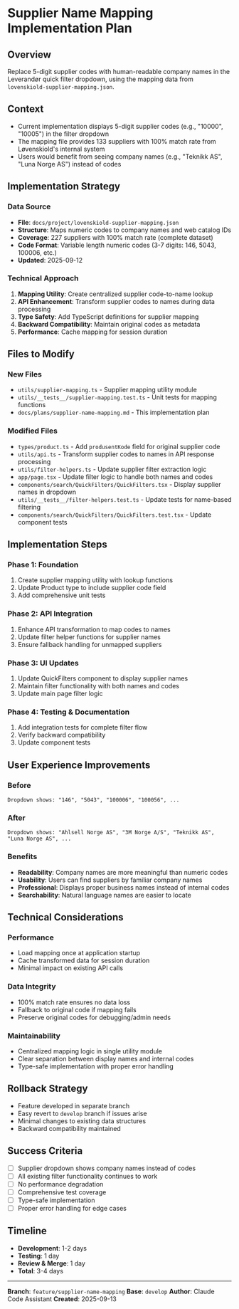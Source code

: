 # Supplier Name Mapping Implementation Plan

## Overview
Replace 5-digit supplier codes with human-readable company names in the Leverandør quick filter dropdown, using the mapping data from `lovenskiold-supplier-mapping.json`.

## Context
- Current implementation displays 5-digit supplier codes (e.g., "10000", "10005") in the filter dropdown
- The mapping file provides 133 suppliers with 100% match rate from Løvenskiold's internal system
- Users would benefit from seeing company names (e.g., "Teknikk AS", "Luna Norge AS") instead of codes

## Implementation Strategy

### Data Source
- **File**: `docs/project/lovenskiold-supplier-mapping.json`
- **Structure**: Maps numeric codes to company names and web catalog IDs
- **Coverage**: 227 suppliers with 100% match rate (complete dataset)
- **Code Format**: Variable length numeric codes (3-7 digits: 146, 5043, 100006, etc.)
- **Updated**: 2025-09-12

### Technical Approach

1. **Mapping Utility**: Create centralized supplier code-to-name lookup
2. **API Enhancement**: Transform supplier codes to names during data processing
3. **Type Safety**: Add TypeScript definitions for supplier mapping
4. **Backward Compatibility**: Maintain original codes as metadata
5. **Performance**: Cache mapping for session duration

## Files to Modify

### New Files
- `utils/supplier-mapping.ts` - Supplier mapping utility module
- `utils/__tests__/supplier-mapping.test.ts` - Unit tests for mapping functions
- `docs/plans/supplier-name-mapping.md` - This implementation plan

### Modified Files
- `types/product.ts` - Add `produsentKode` field for original supplier code
- `utils/api.ts` - Transform supplier codes to names in API response processing
- `utils/filter-helpers.ts` - Update supplier filter extraction logic
- `app/page.tsx` - Update filter logic to handle both names and codes
- `components/search/QuickFilters/QuickFilters.tsx` - Display supplier names in dropdown
- `utils/__tests__/filter-helpers.test.ts` - Update tests for name-based filtering
- `components/search/QuickFilters/QuickFilters.test.tsx` - Update component tests

## Implementation Steps

### Phase 1: Foundation
1. Create supplier mapping utility with lookup functions
2. Update Product type to include supplier code field
3. Add comprehensive unit tests

### Phase 2: API Integration
1. Enhance API transformation to map codes to names
2. Update filter helper functions for supplier names
3. Ensure fallback handling for unmapped suppliers

### Phase 3: UI Updates
1. Update QuickFilters component to display supplier names
2. Maintain filter functionality with both names and codes
3. Update main page filter logic

### Phase 4: Testing & Documentation
1. Add integration tests for complete filter flow
2. Verify backward compatibility
3. Update component tests

## User Experience Improvements

### Before
```
Dropdown shows: "146", "5043", "100006", "100056", ...
```

### After  
```
Dropdown shows: "Ahlsell Norge AS", "3M Norge A/S", "Teknikk AS", "Luna Norge AS", ...
```

### Benefits
- **Readability**: Company names are more meaningful than numeric codes
- **Usability**: Users can find suppliers by familiar company names
- **Professional**: Displays proper business names instead of internal codes
- **Searchability**: Natural language names are easier to locate

## Technical Considerations

### Performance
- Load mapping once at application startup
- Cache transformed data for session duration
- Minimal impact on existing API calls

### Data Integrity
- 100% match rate ensures no data loss
- Fallback to original code if mapping fails
- Preserve original codes for debugging/admin needs

### Maintainability
- Centralized mapping logic in single utility module
- Clear separation between display names and internal codes
- Type-safe implementation with proper error handling

## Rollback Strategy
- Feature developed in separate branch
- Easy revert to `develop` branch if issues arise
- Minimal changes to existing data structures
- Backward compatibility maintained

## Success Criteria
- [ ] Supplier dropdown shows company names instead of codes
- [ ] All existing filter functionality continues to work
- [ ] No performance degradation
- [ ] Comprehensive test coverage
- [ ] Type-safe implementation
- [ ] Proper error handling for edge cases

## Timeline
- **Development**: 1-2 days
- **Testing**: 1 day  
- **Review & Merge**: 1 day
- **Total**: 3-4 days

---

**Branch**: `feature/supplier-name-mapping`
**Base**: `develop`
**Author**: Claude Code Assistant
**Created**: 2025-09-13